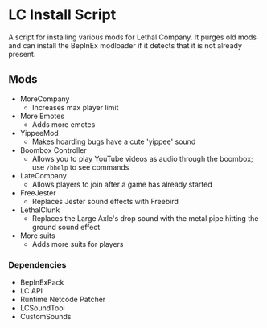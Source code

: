 # LC Install Script

A script for installing various mods for Lethal Company. It purges old mods and can install the BepInEx modloader if it detects that it is not already present.

## Mods
* MoreCompany
  * Increases max player limit
* More Emotes
  * Adds more emotes
* YippeeMod
  * Makes hoarding bugs have a cute 'yippee' sound
* Boombox Controller
  * Allows you to play YouTube videos as audio through the boombox; use `/bhelp` to see commands
* LateCompany
  * Allows players to join after a game has already started
* FreeJester
  * Replaces Jester sound effects with Freebird
* LethalClunk
  * Replaces the Large Axle's drop sound with the metal pipe hitting the ground sound effect
* More suits
  * Adds more suits for players

### Dependencies
* BepInExPack
* LC API
* Runtime Netcode Patcher
* LCSoundTool
* CustomSounds
